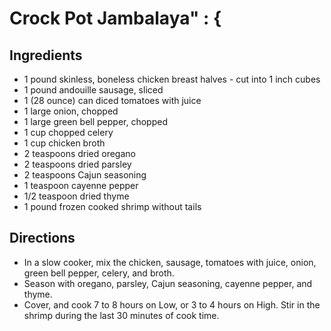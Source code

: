 # Crock Pot Jambalaya" : {

## Ingredients

* 1 pound skinless, boneless chicken breast halves - cut into 1 inch cubes
* 1 pound andouille sausage, sliced
* 1 (28 ounce) can diced tomatoes with juice
* 1 large onion, chopped
* 1 large green bell pepper, chopped
* 1 cup chopped celery
* 1 cup chicken broth
* 2 teaspoons dried oregano
* 2 teaspoons dried parsley
* 2 teaspoons Cajun seasoning
* 1 teaspoon cayenne pepper
* 1/2 teaspoon dried thyme
* 1 pound frozen cooked shrimp without tails

## Directions

* In a slow cooker, mix the chicken, sausage, tomatoes with juice, onion, green bell pepper, celery, and broth.
* Season with oregano, parsley, Cajun seasoning, cayenne pepper, and thyme.
* Cover, and cook 7 to 8 hours on Low, or 3 to 4 hours on High. Stir in the shrimp during the last 30 minutes of cook time.
